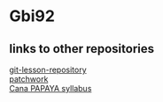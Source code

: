 # Gbi92
## links to other repositories
[git-lesson-repository](https://github.com/Gbi92/git-lesson-repository)  
[patchwork](https://github.com/Gbi92/patchwork)  
[Cana PAPAYA syllabus](https://github.com/green-fox-academy/papaya-syllabus)  
